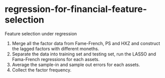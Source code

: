 # regression-for-financial-feature-selection
Feature selection under regression
1. Merge all the factor data from Fame-French, PS and HXZ and construct the lagged factors with different moneths.
2. Separate the data into training set and testing set, run the LASSO and Fama-French regressions for each assets. 
3. Average the sample-in and sample out errors for each assets.
4. Collect the factor frequency.
